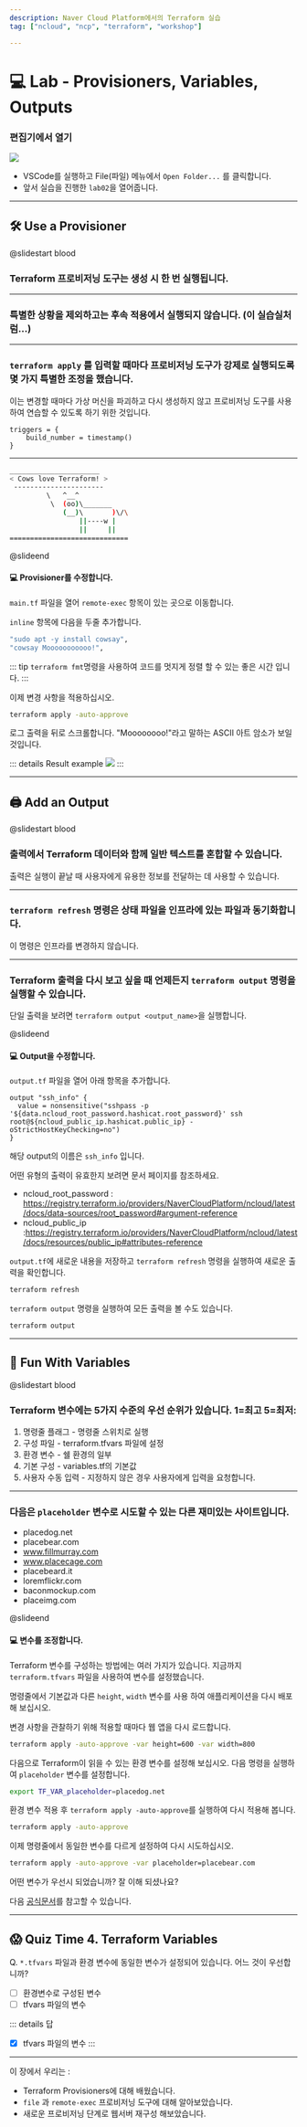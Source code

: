 ```yaml
---
description: Naver Cloud Platform에서의 Terraform 실습
tag: ["ncloud", "ncp", "terraform", "workshop"]

---
```


# :computer: Lab - Provisioners, Variables, Outputs

### 편집기에서 열기

![](./image/lab1-02.png)

- VSCode를 실행하고 File(파일) 메뉴에서 `Open Folder...` 를 클릭합니다.
- 앞서 실습을 진행한 `lab02`을 열어줍니다.

---

## 🛠️ Use a Provisioner

@slidestart blood

### Terraform 프로비저닝 도구는 생성 시 한 번 실행됩니다.

---

### 특별한 상황을 제외하고는 후속 적용에서 실행되지 않습니다. (이 실습실처럼...)

---

### `terraform apply` 를 입력할 때마다 프로비저닝 도구가 강제로 실행되도록 몇 가지 특별한 조정을 했습니다.

이는 변경할 때마다 가상 머신을 파괴하고 다시 생성하지 않고 프로비저닝 도구를 사용하여 연습할 수 있도록 하기 위한 것입니다.

```hcl
triggers = {
    build_number = timestamp()
}
```

---

```bash
______________________
< Cows love Terraform! >
 ----------------------
         \   ^__^
          \  (oo)\_______
             (__)\       )\/\
                 ||----w |
                 ||     ||
=============================
```

@slideend

#### :computer: Provisioner를 수정합니다.

`main.tf` 파일을 열어 `remote-exec` 항목이 있는 곳으로 이동합니다.

`inline` 항목에 다음을 두줄 추가합니다.
```bash
"sudo apt -y install cowsay",
"cowsay Mooooooooooo!",
```

::: tip
`terraform fmt`명령을 사용하여 코드를 멋지게 정렬 할 수 있는 좋은 시간 입니다.
:::

이제 변경 사항을 적용하십시오.

```bash
terraform apply -auto-approve
```

로그 출력을 뒤로 스크롤합니다. "Moooooooo!"라고 말하는 ASCII 아트 암소가 보일 것입니다.

::: details Result example
![](./image/lab4-01.png)
:::

---

## 🖨️ Add an Output

@slidestart blood

### 출력에서 Terraform 데이터와 함께 일반 텍스트를 혼합할 수 있습니다.
출력은 실행이 끝날 때 사용자에게 유용한 정보를 전달하는 데 사용할 수 있습니다.

---

### `terraform refresh` 명령은 상태 파일을 인프라에 있는 파일과 동기화합니다.
이 명령은 인프라를 변경하지 않습니다.

---

### Terraform 출력을 다시 보고 싶을 때 언제든지 `terraform output` 명령을 실행할 수 있습니다.
단일 출력을 보려면 `terraform output <output_name>`을 실행합니다.

@slideend

#### :computer: Output을 수정합니다.

`output.tf` 파일을 열어 아래 항목을 추가합니다.

```hcl
output "ssh_info" {
  value = nonsensitive("sshpass -p '${data.ncloud_root_password.hashicat.root_password}' ssh root@${ncloud_public_ip.hashicat.public_ip} -oStrictHostKeyChecking=no")
}
```

해당 output의 이름은 `ssh_info` 입니다.

어떤 유형의 출력이 유효한지 보려면 문서 페이지를 참조하세요.
- ncloud_root_password : <https://registry.terraform.io/providers/NaverCloudPlatform/ncloud/latest/docs/data-sources/root_password#argument-reference>
- ncloud_public_ip :<https://registry.terraform.io/providers/NaverCloudPlatform/ncloud/latest/docs/resources/public_ip#attributes-reference>

`output.tf`에 새로운 내용을 저장하고 `terraform refresh` 명령을 실행하여 새로운 출력을 확인합니다.

```bash
terraform refresh
```

`terraform output` 명령을 실행하여 모든 출력을 볼 수도 있습니다.

```bash
terraform output
```

---

## 🐶 Fun With Variables

@slidestart blood

### Terraform 변수에는 5가지 수준의 우선 순위가 있습니다. 1=최고 5=최저:
1. 명령줄 플래그 - 명령줄 스위치로 실행
2. 구성 파일 - terraform.tfvars 파일에 설정
3. 환경 변수 - 쉘 환경의 일부
4. 기본 구성 - variables.tf의 기본값
5. 사용자 수동 입력 - 지정하지 않은 경우 사용자에게 입력을 요청합니다.

---

### 다음은 `placeholder` 변수로 시도할 수 있는 다른 재미있는 사이트입니다.
- placedog.net
- placebear.com
- www.fillmurray.com
- www.placecage.com
- placebeard.it
- loremflickr.com
- baconmockup.com
- placeimg.com

@slideend

#### :computer: 변수를 조정합니다.

Terraform 변수를 구성하는 방법에는 여러 가지가 있습니다. 지금까지 `terraform.tfvars` 파일을 사용하여 변수를 설정했습니다.

명령줄에서 기본값과 다른 `height`, `width` 변수를 사용 하여 애플리케이션을 다시 배포해 보십시오.

변경 사항을 관찰하기 위해 적용할 때마다 웹 앱을 다시 로드합니다.

```bash
terraform apply -auto-approve -var height=600 -var width=800
```

다음으로 Terraform이 읽을 수 있는 환경 변수를 설정해 보십시오. 다음 명령을 실행하여 `placeholder` 변수를 설정합니다.

```bash
export TF_VAR_placeholder=placedog.net
```

환경 변수 적용 후 `terraform apply -auto-approve`를 실행하여 다시 적용해 봅니다.

```bash
terraform apply -auto-approve
```

이제 명령줄에서 동일한 변수를 다르게 설정하여 다시 시도하십시오.

```bash
terraform apply -auto-approve -var placeholder=placebear.com
```

어떤 변수가 우선시 되었습니까? 잘 이해 되셨나요?

다음 [공식문서](https://www.terraform.io/docs/language/values/variables.html#variable-definition-precedence)를 참고할 수 있습니다.

---

## :scream: Quiz Time 4. Terraform Variables

Q. `*.tfvars` 파일과 환경 변수에 동일한 변수가 설정되어 있습니다. 어느 것이 우선합니까?

- [ ] 환경변수로 구성된 변수
- [ ] tfvars 파일의 변수

::: details 답
- [x] tfvars 파일의 변수
:::

---

이 장에서 우리는 :
- Terraform Provisioners에 대해 배웠습니다.
- `file` 과 `remote-exec` 프로비저닝 도구에 대해 알아보았습니다.
- 새로운 프로비저닝 단계로 웹서버 재구성 해보았습니다.